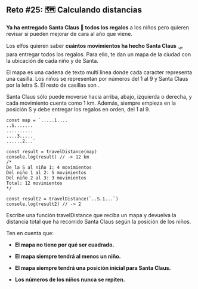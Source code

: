 ## Reto #25: 🗺️ Calculando distancias

**Ya ha entregado Santa Claus 🎅 todos los regalos** a los niños pero quieren revisar si pueden mejorar de cara al año que viene.

Los elfos quieren saber **cuántos movimientos ha hecho Santa Claus** 🛷 para entregar todos los regalos. Para ello, te dan un mapa de la ciudad con la ubicación de cada niño y de Santa.

El mapa es una cadena de texto multi línea donde cada caracter representa una casilla. Los niños se representan por números del 1 al 9 y Santa Claus por la letra S. El resto de casillas son .

Santa Claus sólo puede moverse hacia arriba, abajo, izquierda o derecha, y cada movimiento cuenta como 1 km. Además, siempre empieza en la posición S y debe entregar los regalos en orden, del 1 al 9.

```
const map = `.....1....
..S.......
..........
....3.....
......2...`

const result = travelDistance(map)
console.log(result) // -> 12 km
/*
De la S al niño 1: 4 movimientos
Del niño 1 al 2: 5 movimientos
Del niño 2 al 3: 3 movimientos
Total: 12 movimientos
*/

const result2 = travelDistance(`..S.1...`)
console.log(result2) // -> 2
```

Escribe una función travelDistance que reciba un mapa y devuelva la distancia total que ha recorrido Santa Claus según la posición de los niños.

Ten en cuenta que:

- **El mapa no tiene por qué ser cuadrado.**

- **El mapa siempre tendrá al menos un niño.**

- **El mapa siempre tendrá una posición inicial para Santa Claus.**

- **Los números de los niños nunca se repiten.**